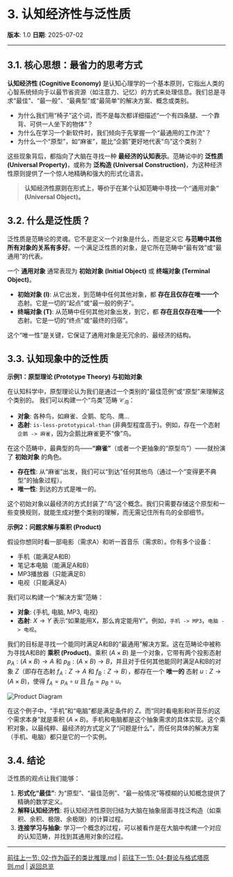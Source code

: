 # 3. 认知经济性与泛性质

**版本**: 1.0
**日期**: 2025-07-02

---

## 3.1. 核心思想：最省力的思考方式

**认知经济性 (Cognitive Economy)** 是认知心理学的一个基本原则，它指出人类的心智系统倾向于以最节省资源（如注意力、记忆）的方式来处理信息。我们总是寻求“最佳”、“最一般”、“最典型”或“最简单”的解决方案、概念或类别。

* 为什么我们用“椅子”这个词，而不是每次都详细描述“一个有四条腿、一个靠背、可供一人坐下的物体”？
* 为什么在学习一个新软件时，我们倾向于先掌握一个“最通用的工作流”？
* 为什么一个“原型”，如“麻雀”，能比“企鹅”更好地代表“鸟”这个类别？

这些现象背后，都指向了大脑在寻找一种 **最经济的认知表示**。范畴论中的 **泛性质 (Universal Property)**，或称为 **泛构造 (Universal Construction)**，为这种经济性原则提供了一个惊人地精确和强大的形式化语言。

> **认知经济性原则在形式上，等价于在某个认知范畴中寻找一个“通用对象” (Universal Object)。**

## 3.2. 什么是泛性质？

泛性质是范畴论的灵魂。它不是定义一个对象是什么，而是定义它 **与范畴中其他所有对象的关系有多好**。一个满足泛性质的对象，是它所在范畴中“最有效”或“最通用”的代表。

一个 **通用对象** 通常表现为 **初始对象 (Initial Object)** 或 **终端对象 (Terminal Object)**。

* **初始对象 (I)**: 从它出发，到范畴中任何其他对象，都 **存在且仅存在唯一一个** 态射。它是一切的“起点”或“最一般的例子”。
* **终端对象 (T)**: 从范畴中任何其他对象出发，到它，都 **存在且仅存在唯一一个** 态射。它是一切的“终点”或“最终的归宿”。

这个“唯一性”是关键，它保证了通用对象是无冗余的、最经济的结构。

## 3.3. 认知现象中的泛性质

**示例1：原型理论 (Prototype Theory) 与初始对象**

在认知科学中，原型理论认为我们是通过一个类别的“最佳范例”或“原型”来理解这个类别的。
我们可以构建一个“鸟类”范畴 $\mathcal{C}_{鸟}$：

* **对象**: 各种鸟，如麻雀、企鹅、鸵鸟、鹰...
* **态射**: `is-less-prototypical-than` (非典型程度高于)。例如，存在一个态射 `企鹅 -> 麻雀`，因为企鹅比麻雀更不“像”鸟。

在这个范畴中，最典型的鸟——**“麻雀”**（或者一个更抽象的“原型鸟”）——就扮演了 **初始对象** 的角色。

* **存在性**: 从“麻雀”出发，我们可以“到达”任何其他鸟（通过一个“变得更不典型”的抽象过程）。
* **唯一性**: 到达的方式是唯一的。

这个初始对象以最经济的方式封装了“鸟”这个概念。我们只需要存储这个原型和一些变换规则，就能生成对整个类别的理解，而无需记住所有鸟的全部细节。

**示例2：问题求解与乘积 (Product)**

假设你想同时看一部电影（需求A）和听一首音乐（需求B）。你有多个设备：

* 手机（能满足A和B）
* 笔记本电脑（能满足A和B）
* MP3播放器（只能满足B）
* 电视（只能满足A）

我们可以构建一个“解决方案”范畴：

* **对象**: {手机, 电脑, MP3, 电视}
* **态射**: $X \to Y$ 表示“如果能用X，那么肯定能用Y”。例如，`手机 -> MP3`，`电脑 -> 电视`。

我们的目标是寻找一个能同时满足A和B的“最通用”解决方案。这在范畴论中被称为寻找A和B的 **乘积 (Product)**。乘积 $(A \times B)$ 是一个对象，它带有两个投影态射 $p_A: (A \times B) \to A$ 和 $p_B: (A \times B) \to B$，并且对于任何其他能同时满足A和B的对象 $Z$（即存在态射 $f_A: Z \to A$ 和 $f_B: Z \to B$），都存在一个 **唯一的** 态射 $u: Z \to (A \times B)$，使得 $f_A = p_A \circ u$ 且 $f_B = p_B \circ u$。

![Product Diagram](https://upload.wikimedia.org/wikipedia/commons/3/3c/Product_universal_property.svg)

在这个例子中，“手机”和“电脑”都是满足条件的 $Z$。而“同时看电影和听音乐的这个需求本身”就是乘积 $(A \times B)$。手机和电脑都是这个抽象需求的具体实现。这个乘积对象，以最纯粹、最经济的方式定义了“问题是什么”，而任何具体的解决方案（手机、电脑）都只是它的一个实例。

## 3.4. 结论

泛性质的观点让我们能够：

1. **形式化“最佳”**: 为“原型”、“最佳范例”、“最一般情况”等模糊的认知概念提供了精确的数学定义。
2. **解释认知经济性**: 将认知经济性原则归结为大脑在抽象层面寻找泛构造（如乘积、余积、极限、余极限）的计算过程。
3. **连接学习与抽象**: 学习一个概念的过程，可以被看作是在大脑中构建一个对应的认知范畴，并找到其通用对象的过程。

---
[前往上一节: 02-作为函子的类比推理.md](./02-作为函子的类比推理.md) | [前往下一节: 04-群论与格式塔原则.md](./04-群论与格式塔原则.md) | [返回总览](./00-代数认知结构总览.md)
